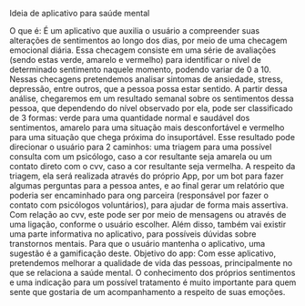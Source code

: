 Ideia de aplicativo para saúde mental

O que é:
É um aplicativo que auxilia o usuário a compreender suas alterações de sentimentos ao longo dos dias, por meio de uma checagem emocional diária. Essa checagem consiste em uma série de avaliações (sendo estas verde, amarelo e vermelho) para identificar o nível de determinado sentimento naquele momento, podendo variar de 0 a 10. Nessas checagens pretendemos analisar sintomas de ansiedade, stress, depressão, entre outros, que a pessoa possa estar sentido.
A partir dessa análise, chegaremos em um resultado semanal sobre os sentimentos dessa pessoa, que dependendo do nível observado por ela, pode ser classificado de 3 formas: verde para uma quantidade normal e saudável dos sentimentos, amarelo para uma situação mais desconfortável e vermelho para uma situação que chega próxima do insuportável.
Esse resultado pode direcionar o usuário para 2 caminhos: uma triagem para uma possível consulta com um psicólogo, caso a cor resultante seja amarela ou um contato direto com o cvv, caso a cor resultante seja vermelha. A respeito da triagem, ela será realizada através do próprio App, por um bot para fazer algumas perguntas para a pessoa antes, e ao final gerar um relatório que poderia ser encaminhado para ong parceira (responsável por fazer o contato com psicólogos voluntários), para ajudar de forma mais assertiva. Com relação ao cvv, este pode ser por meio de mensagens ou através de uma ligação, conforme o usuário escolher.
Além disso, também vai existir uma parte informativa no aplicativo, para possíveis dúvidas sobre transtornos mentais. Para que o usuário mantenha o aplicativo, uma sugestão é a gamificação deste.
Objetivo do app:
Com esse aplicativo, pretendemos melhorar a qualidade de vida das pessoas, principalmente no que se relaciona a saúde mental. O conhecimento dos próprios sentimentos e uma indicação para um possível tratamento é muito importante para quem sente que gostaria de um acompanhamento a respeito de suas emoções. 
